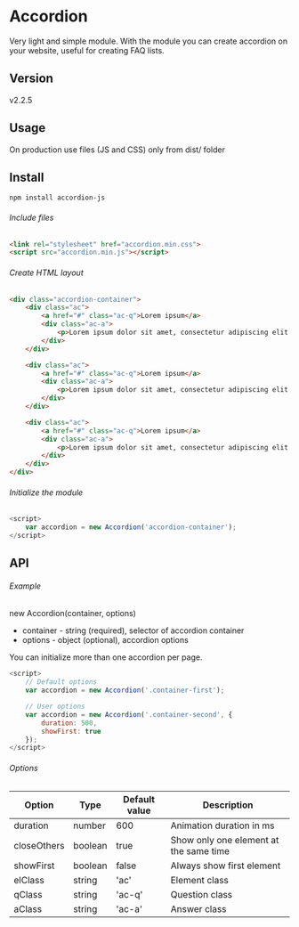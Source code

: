 # Accordion
Very light and simple module. With the module you can create accordion on your website, useful for creating FAQ lists.

## Version
v2.2.5

## Usage
On production use files (JS and CSS) only from dist/ folder

## Install
```
npm install accordion-js
```

###### Include files
```html
<link rel="stylesheet" href="accordion.min.css"> 
<script src="accordion.min.js"></script>  
```

###### Create HTML layout
```html
<div class="accordion-container">
	<div class="ac">
	    <a href="#" class="ac-q">Lorem ipsum</a>
	    <div class="ac-a">
	        <p>Lorem ipsum dolor sit amet, consectetur adipiscing elit. Nam quis lacinia nibh.</p>
	    </div>
	</div>

	<div class="ac">
	    <a href="#" class="ac-q">Lorem ipsum</a>
	    <div class="ac-a">
	        <p>Lorem ipsum dolor sit amet, consectetur adipiscing elit. Nam quis lacinia nibh.</p>
	    </div>
	</div>	

	<div class="ac">
	    <a href="#" class="ac-q">Lorem ipsum</a>
	    <div class="ac-a">
	        <p>Lorem ipsum dolor sit amet, consectetur adipiscing elit. Nam quis lacinia nibh.</p>
	    </div>
	</div>
</div>
```

###### Initialize the module
```javascript
<script>
	var accordion = new Accordion('accordion-container');	
</script>
```

## API

###### Example
new Accordion(container, options)

* container - string (required), selector of accordion container 
* options - object (optional), accordion options

You can initialize more than one accordion per page.
```javascript
<script>
	// Default options
	var accordion = new Accordion('.container-first');	

	// User options
	var accordion = new Accordion('.container-second', {
		duration: 500,
		showFirst: true
	});	
</script>
```

###### Options

| Option  | Type | Default value | Description |
| ----- | ----- | ----- | ----- |
| duration | number | 600 | Animation duration in ms |
| closeOthers | boolean | true | Show only one element at the same time |
| showFirst | boolean | false | Always show first element |
| elClass | string | 'ac' | Element class |
| qClass | string | 'ac-q' | Question class |
| aClass | string | 'ac-a' | Answer class |